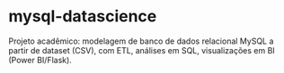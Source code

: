 # mysql-datascience
Projeto acadêmico: modelagem de banco de dados relacional MySQL a partir de dataset (CSV), com ETL, análises em SQL, visualizações em BI (Power BI/Flask).
